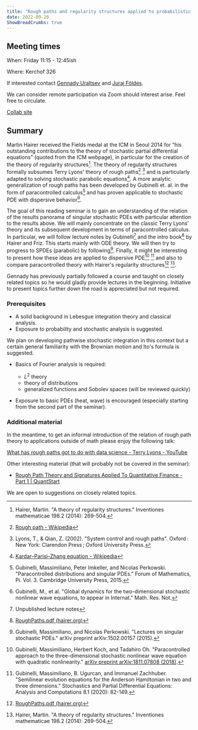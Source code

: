 ```yaml
---
title: "Rough paths and regularity structures applied to probabilistic PDEs"
date: 2022-09-20
ShowBreadCrumbs: true
---
```

## Meeting times

When: Friday 11:15 - 12:45ish

Where: Kerchof 326

If interested contact [Gennady Uraltsev](mailto:gu8gs@virginia.edu) and [Juraj Földes](mailto:jf8dc@virginia.edu). 

We can consider remote participation via Zoom should interest arise.
Feel free to circulate. 

[Collab site](https://collab.its.virginia.edu/portal/site/a5e4a36f-6f7c-490e-8c0b-e314344fa33e)

## Summary

Martin Hairer received the Fields medal at the ICM in Seoul 2014 for “his outstanding contributions to the theory of stochastic partial differential equations" (quoted from the ICM webpage), in particular for the creation of the theory of regularity structures[^1]. The theory of regularity structures formally subsumes Terry Lyons' theory of rough paths[^2] [^3] and is particularly adapted to solving stochastic parabolic equations[^4]. A more analytic generalization of rough paths has been developed by Gubinelli et. al. in the form of paracontrolled calculus[^5] and has proven applicable to stochastic PDE with dispersive behavior[^6]. 

The goal of this reading seminar is to gain an understanding of the relation of the results panorama of singular stochastic PDEs with particular attention to the results above. We will mainly concentrate on the classic Terry Lyons' theory and its subsequent development in terms of paracontrolled calculus. In particular, we will follow lecture notes by Gubinelli[^8] and the intro book[^9] by Hairer and Friz. This starts mainly with ODE theory. We will then try to progress to SPDEs (parabolic) by following[^10]. Finally, it might be interesting to present how these ideas are applied to dispersive PDE[^7] [^11] and also to compare paracontrolled theory with Hairer's regularity structures[^9] [^1].

Gennady has previously partially followed a course and taught on closely related topics so he would gladly provide lectures in the beginning. Initiative to present topics further down the road is appreciated but not required. 

### Prerequisites

- A solid background in Lebesgue integration theory and classical analysis.
- Exposure to probability and stochastic analysis is suggested.

We plan on developing pathwise stochastic integration in this context but a certain general familiarity with the Brownian motion and Ito's formula is suggested.

- Basics of Fourier analysis is required:
  + $L^2$ theory
  + theory of distributions
  + generalized functions and Sobolev spaces (will be reviewed quickly)

- Exposure to basic PDEs (heat, wave) is encouraged (especially starting from the second part of the seminar).




### Additional material

In the meantime, to get an informal introduction of the relation of rough path theory to applications outside of math please enjoy the following talk:

[What has rough paths got to do with data science - Terry Lyons - YouTube](https://www.youtube.com/watch?v=nEflrmcIwh0)

Other interesting material (that will probably not be covered in the seminar):

- [Rough Path Theory and Signatures Applied To Quantitative Finance - Part 1 | QuantStart](https://www.quantstart.com/articles/rough-path-theory-and-signatures-applied-to-quantitative-finance-part-1/)

We are open to suggestions on closely related topics. 




[^1]: Hairer, Martin. "A theory of regularity structures." Inventiones mathematicae 198.2 (2014): 269-504. 

[^2]: [Rough path - Wikipedia](https://en.wikipedia.org/wiki/Rough_path)

[^3]: Lyons, T., & Qian, Z. (2002). "System control and rough paths". Oxford : New York: Clarendon Press ; Oxford University Press.

[^4]: [Kardar–Parisi–Zhang equation - Wikipedia](https://en.wikipedia.org/wiki/Kardar%E2%80%93Parisi%E2%80%93Zhang_equation)

[^5]: Gubinelli, Massimiliano, Peter Imkeller, and Nicolas Perkowski. "Paracontrolled distributions and singular PDEs." Forum of Mathematics, Pi. Vol. 3. Cambridge University Press, 2015.

[^6]: Gubinelli, M., et al. "Global dynamics for the two-dimensional stochastic nonlinear wave equations, to appear in Internat." Math. Res. Not.

[^7]: Gubinelli, Massimiliano, Herbert Koch, and Tadahiro Oh. "Paracontrolled approach to the three-dimensional stochastic nonlinear wave equation with quadratic nonlinearity." [arXiv preprint arXiv:1811.07808 (2018)](https://doi.org/10.48550/arXiv.1811.07808).

[^8]: Unpublished lecture notes

[^9]: [RoughPaths.pdf (hairer.org)](https://www.hairer.org/notes/RoughPaths.pdf)

[^10]: Gubinelli, Massimiliano, and Nicolas Perkowski. "Lectures on singular stochastic PDEs." arXiv preprint arXiv:1502.00157 (2015).

[^11]: Gubinelli, Massimiliano, B. Ugurcan, and Immanuel Zachhuber. "Semilinear evolution equations for the Anderson Hamiltonian in two and three dimensions." Stochastics and Partial Differential Equations: Analysis and Computations 8.1 (2020): 82-149.



